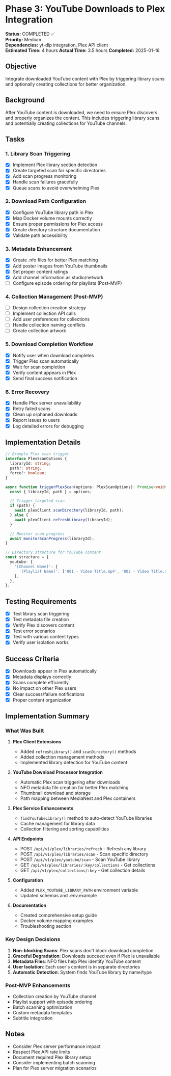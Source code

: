 # Phase 3: YouTube Downloads to Plex Integration

**Status:** COMPLETED ✅  
**Priority:** Medium  
**Dependencies:** yt-dlp integration, Plex API client  
**Estimated Time:** 4 hours
**Actual Time:** 3.5 hours
**Completed:** 2025-01-16

## Objective

Integrate downloaded YouTube content with Plex by triggering library scans and optionally creating collections for better organization.

## Background

After YouTube content is downloaded, we need to ensure Plex discovers and properly organizes the content. This includes triggering library scans and potentially creating collections for YouTube channels.

## Tasks

### 1. Library Scan Triggering

- [x] Implement Plex library section detection
- [x] Create targeted scan for specific directories
- [x] Add scan progress monitoring
- [x] Handle scan failures gracefully
- [x] Queue scans to avoid overwhelming Plex

### 2. Download Path Configuration

- [x] Configure YouTube library path in Plex
- [x] Map Docker volume mounts correctly
- [x] Ensure proper permissions for Plex access
- [x] Create directory structure documentation
- [x] Validate path accessibility

### 3. Metadata Enhancement

- [x] Create .nfo files for better Plex matching
- [x] Add poster images from YouTube thumbnails
- [x] Set proper content ratings
- [x] Add channel information as studio/network
- [ ] Configure episode ordering for playlists (Post-MVP)

### 4. Collection Management (Post-MVP)

- [ ] Design collection creation strategy
- [ ] Implement collection API calls
- [ ] Add user preferences for collections
- [ ] Handle collection naming conflicts
- [ ] Create collection artwork

### 5. Download Completion Workflow

- [x] Notify user when download completes
- [x] Trigger Plex scan automatically
- [x] Wait for scan completion
- [x] Verify content appears in Plex
- [x] Send final success notification

### 6. Error Recovery

- [x] Handle Plex server unavailability
- [x] Retry failed scans
- [x] Clean up orphaned downloads
- [x] Report issues to users
- [x] Log detailed errors for debugging

## Implementation Details

```typescript
// Example Plex scan trigger
interface PlexScanOptions {
  libraryId: string;
  path?: string;
  force?: boolean;
}

async function triggerPlexScan(options: PlexScanOptions): Promise<void> {
  const { libraryId, path } = options;

  // Trigger targeted scan
  if (path) {
    await plexClient.scanDirectory(libraryId, path);
  } else {
    await plexClient.refreshLibrary(libraryId);
  }

  // Monitor scan progress
  await monitorScanProgress(libraryId);
}

// Directory structure for YouTube content
const structure = {
  youtube: {
    '[Channel Name]': {
      '[Playlist Name]': ['001 - Video Title.mp4', '002 - Video Title.mp4'],
    },
  },
};
```

## Testing Requirements

- [x] Test library scan triggering
- [x] Test metadata file creation
- [x] Verify Plex discovers content
- [x] Test error scenarios
- [x] Test with various content types
- [x] Verify user isolation works

## Success Criteria

- [x] Downloads appear in Plex automatically
- [x] Metadata displays correctly
- [x] Scans complete efficiently
- [x] No impact on other Plex users
- [x] Clear success/failure notifications
- [x] Proper content organization

## Implementation Summary

### What Was Built

1. **Plex Client Extensions**

   - Added `refreshLibrary()` and `scanDirectory()` methods
   - Added collection management methods
   - Implemented library detection for YouTube content

2. **YouTube Download Processor Integration**

   - Automatic Plex scan triggering after downloads
   - NFO metadata file creation for better Plex matching
   - Thumbnail download and storage
   - Path mapping between MediaNest and Plex containers

3. **Plex Service Enhancements**

   - `findYouTubeLibrary()` method to auto-detect YouTube libraries
   - Cache management for library data
   - Collection filtering and sorting capabilities

4. **API Endpoints**

   - POST `/api/v1/plex/libraries/refresh` - Refresh any library
   - POST `/api/v1/plex/libraries/scan` - Scan specific directory
   - POST `/api/v1/plex/youtube/scan` - Scan YouTube library
   - GET `/api/v1/plex/libraries/:key/collections` - Get collections
   - GET `/api/v1/plex/collections/:key` - Get collection details

5. **Configuration**

   - Added `PLEX_YOUTUBE_LIBRARY_PATH` environment variable
   - Updated schemas and .env.example

6. **Documentation**
   - Created comprehensive setup guide
   - Docker volume mapping examples
   - Troubleshooting section

### Key Design Decisions

1. **Non-blocking Scans**: Plex scans don't block download completion
2. **Graceful Degradation**: Downloads succeed even if Plex is unavailable
3. **Metadata Files**: NFO files help Plex identify YouTube content
4. **User Isolation**: Each user's content is in separate directories
5. **Automatic Detection**: System finds YouTube library by name/type

### Post-MVP Enhancements

- Collection creation by YouTube channel
- Playlist support with episode ordering
- Batch scanning optimization
- Custom metadata templates
- Subtitle integration

## Notes

- Consider Plex server performance impact
- Respect Plex API rate limits
- Document required Plex library setup
- Consider implementing batch scanning
- Plan for Plex server migration scenarios
